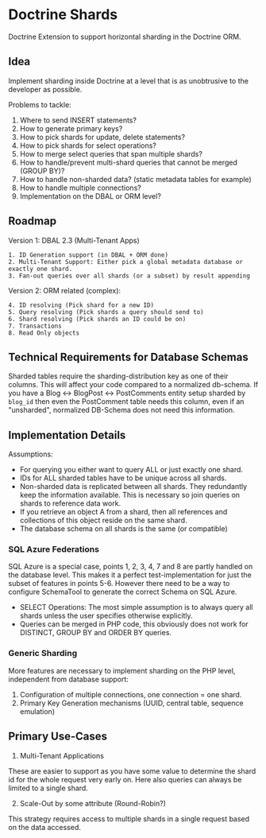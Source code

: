 # Doctrine Shards

Doctrine Extension to support horizontal sharding in the Doctrine ORM.

## Idea

Implement sharding inside Doctrine at a level that is as unobtrusive to the developer as possible.

Problems to tackle:

1. Where to send INSERT statements?
2. How to generate primary keys?
3. How to pick shards for update, delete statements?
4. How to pick shards for select operations?
5. How to merge select queries that span multiple shards?
6. How to handle/prevent multi-shard queries that cannot be merged (GROUP BY)?
7. How to handle non-sharded data? (static metadata tables for example)
8. How to handle multiple connections?
9. Implementation on the DBAL or ORM level?

## Roadmap

Version 1: DBAL 2.3 (Multi-Tenant Apps)

    1. ID Generation support (in DBAL + ORM done)
    2. Multi-Tenant Support: Either pick a global metadata database or exactly one shard.
    3. Fan-out queries over all shards (or a subset) by result appending

Version 2: ORM related (complex):

    4. ID resolving (Pick shard for a new ID)
    5. Query resolving (Pick shards a query should send to)
    6. Shard resolving (Pick shards an ID could be on)
    7. Transactions
    8. Read Only objects

## Technical Requirements for Database Schemas

Sharded tables require the sharding-distribution key as one of their columns. This will affect your code compared to a normalized db-schema. If you have a Blog <-> BlogPost <-> PostComments entity setup sharded by `blog_id` then even the PostComment table needs this column, even if an "unsharded", normalized DB-Schema does not need this information.

## Implementation Details

Assumptions:

* For querying you either want to query ALL or just exactly one shard.
* IDs for ALL sharded tables have to be unique across all shards.
* Non-sharded data is replicated between all shards. They redundantly keep the information available. This is necessary so join queries on shards to reference data work.
* If you retrieve an object A from a shard, then all references and collections of this object reside on the same shard.
* The database schema on all shards is the same (or compatible)

### SQL Azure Federations

SQL Azure is a special case, points 1, 2, 3, 4, 7 and 8 are partly handled on the database level. This makes it a perfect test-implementation for just the subset of features in points 5-6. However there need to be a way to configure SchemaTool to generate the correct Schema on SQL Azure.

* SELECT Operations: The most simple assumption is to always query all shards unless the user specifies otherwise explicitly.
* Queries can be merged in PHP code, this obviously does not work for DISTINCT, GROUP BY and ORDER BY queries.

### Generic Sharding

More features are necessary to implement sharding on the PHP level, independent from database support:

1. Configuration of multiple connections, one connection = one shard.
2. Primary Key Generation mechanisms (UUID, central table, sequence emulation)

## Primary Use-Cases

1. Multi-Tenant Applications

These are easier to support as you have some value to determine the shard id for the whole request very early on.
Here also queries can always be limited to a single shard.

2. Scale-Out by some attribute (Round-Robin?)

This strategy requires access to multiple shards in a single request based on the data accessed.
